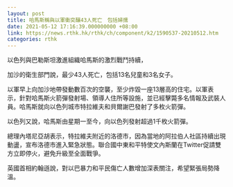 ```yaml
---
layout: post
title: 哈馬斯稱與以軍衝突釀43人死亡　包括婦孺
date: 2021-05-12 17:16:39.000000000 +08:00
link: https://news.rthk.hk/rthk/ch/component/k2/1590537-20210512.htm
categories: rthk
---
```


以色列與巴勒斯坦激進組織哈馬斯的激烈戰鬥持續，

加沙的衛生部門說，最少43人死亡，包括13名兒童和3名女子。

以軍早上向加沙地帶發動數百次的空襲，至少炸毀一座13層高的住宅。以軍表示，針對哈馬斯火箭彈發射場、領導人住所等設施，並已經擊斃多名情報及武裝人員。哈馬斯就向以色列城市特拉維夫和貝爾謝巴發射了多枚火箭彈。

以色列又說，哈馬斯由星期一至今，向以色列發射超過1千枚火箭彈。

總理內塔尼亞胡表示，特拉維夫附近的洛德市，因為當地的阿拉伯人社區持續出現動盪，宣布洛德市進入緊急狀態。聯合國中東和平特使文內斯蘭在Twitter促請雙方立即停火，避免升級至全面戰爭。

英國首相約翰遜說，對以巴暴力和平民傷亡人數增加深表關注，希望緊張局勢降溫。
